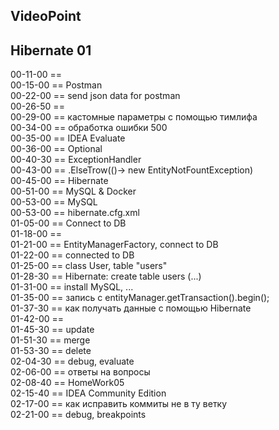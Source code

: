 
VideoPoint
---
Hibernate 01
---

00-11-00 ==   
00-15-00 == Postman   
00-22-00 == send json data for postman   
00-26-50 ==    
00-29-00 == кастомные параметры с помощью тимлифа   
00-34-00 == обработка ошибки 500   
00-35-00 == IDEA Evaluate   
00-36-00 == Optional<T>   
00-40-30 == ExceptionHandler   
00-43-00 == .ElseTrow(()-> new EntityNotFountException)   
00-45-00 == Hibernate   
00-51-00 == MySQL & Docker   
00-53-00 == MySQL   
00-53-00 == hibernate.cfg.xml   
01-05-00 == Connect to DB   
01-18-00 ==    
01-21-00 == EntityManagerFactory, connect to DB   
01-22-00 == connected to DB   
01-25-00 == class User, table "users"   
01-28-30 == Hibernate: create table users (...)    
01-31-00 == install MySQL, ...    
01-35-00 == запись с entityManager.getTransaction().begin();    
01-37-30 == как получать данные с помощью Hibernate    
01-42-00 ==     
01-45-30 == update    
01-51-30 == merge    
01-53-30 == delete    
02-04-30 == debug, evaluate    
02-06-00 == ответы на вопросы    
02-08-40 == HomeWork05    
02-15-40 == IDEA Community Edition    
02-17-00 == как исправить коммиты не в ту ветку    
02-21-00 == debug, breakpoints    




 



